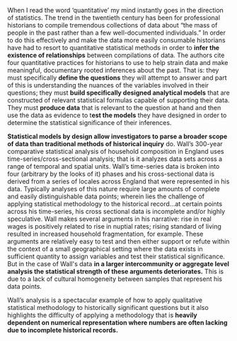   When I read the word ‘quantitative’ my mind instantly goes in the direction of statistics. The trend in the twentieth century has been for professional historians to compile tremendous collections of data about “the mass of people in the past rather than a few well-documented individuals.” In order to do this effectively and make the data more easily consumable historians have had to resort to quantitative statistical methods in order to **infer the existence of relationships** between compilations of data. The authors cite four quantitative practices for historians to use to help strain data and make meaningful, documentary rooted inferences about the past. That is: they must specifically **define the questions** they will attempt to answer and part of this is understanding the nuances of the variables involved in their questions; they must **build specifically designed analytical models** that are constructed of relevant statistical formulas capable of supporting their data. They must **produce data** that is relevant to the question at hand and then use the data as evidence to t**est the models** they have designed in order to determine the statistical significance of their inferences.

  **Statistical models by design allow investigators to parse a broader scope of data than traditional methods of historical inquiry** do. Wall’s 300-year comparative statistical analysis of household composition in England uses time-series/cross-sectional analysis; that is it analyzes data sets across a range of temporal and spatial units. Wall’s time-series data is broken into four (arbitrary by the looks of it) phases and his cross-sectional data is derived from a series of locales across England that were represented in his data. Typically analyses of this nature require large amounts of complete and easily distinguishable data points; wherein lies the challenge of applying statistical methodology to the historical record…at certain points across his time-series, his cross sectional data is incomplete and/or highly speculative. Wall makes several arguments in his narrative: rise in real wages is positively related to rise in nuptial rates; rising standard of living resulted in increased household fragmentation, for example. These arguments are relatively easy to test and then either support or refute within the context of a small geographical setting where the data exists in sufficient quantity to assign variables and test their statistical significance. But in the case of Wall's data **in a larger intercommunity or aggregate level analysis the statistical strength of these arguments deteriorates.** This is due to a lack of cultural homogeneity between samples that represent his data points.

  Wall’s analysis is a spectacular example of how to apply qualitative statistical methodology to historically significant questions but it also highlights the difficulty of applying a methodology that is **heavily dependent on numerical representation where numbers are often lacking due to incomplete historical records.**

